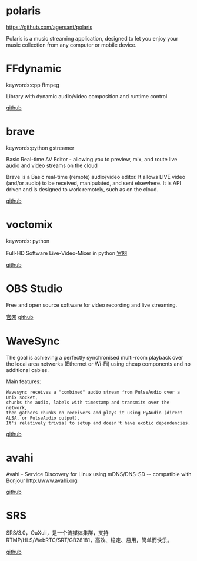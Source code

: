 # polaris

https://github.com/agersant/polaris

Polaris is a music streaming application, designed to let you enjoy your music collection from any computer or mobile device.


# FFdynamic

keywords:cpp ffmpeg

Library with dynamic audio/video composition and runtime control

[github](https://github.com/Xingtao/FFdynamic)



# brave

keywords:python gstreamer

Basic Real-time AV Editor - allowing you to preview, mix, and route live audio and video streams on the cloud

Brave is a Basic real-time (remote) audio/video editor. It allows LIVE video (and/or audio) to be received, manipulated, and sent elsewhere. It is API driven and is designed to work remotely, such as on the cloud.

[github](https://github.com/bbc/brave)

# voctomix

keywords: python

Full-HD Software Live-Video-Mixer in python [官网](https://c3voc.de/)

[github](https://github.com/voc/voctomix)

# OBS Studio

Free and open source software for video recording and live streaming.

[官网](https://obsproject.com/)
[github](https://github.com/obsproject/obs-studio)

# WaveSync

The goal is achieving a perfectly synchronised multi-room playback over the local area networks (Ethernet or Wi-Fi) using cheap components and no additional cables.

Main features:

    Wavesync receives a "combined" audio stream from PulseAudio over a Unix socket,
    chunks the audio, labels with timestamp and transmits over the network,
    then gathers chunks on receivers and plays it using PyAudio (direct ALSA, or PulseAudio output).
    It's relatively trivial to setup and doesn't have exotic dependencies.

[github](https://github.com/blaa/WaveSync)


# avahi

Avahi - Service Discovery for Linux using mDNS/DNS-SD -- compatible with Bonjour http://www.avahi.org

[github](https://github.com/lathiat/avahi)


# SRS

SRS/3.0，OuXuli，是一个流媒体集群，支持RTMP/HLS/WebRTC/SRT/GB28181，高效、稳定、易用，简单而快乐。

[github](https://github.com/ossrs/srs)
